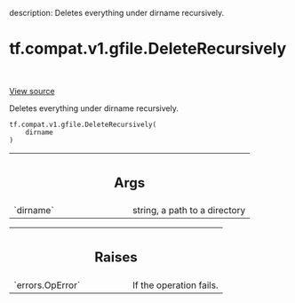description: Deletes everything under dirname recursively.

<div itemscope itemtype="http://developers.google.com/ReferenceObject">
<meta itemprop="name" content="tf.compat.v1.gfile.DeleteRecursively" />
<meta itemprop="path" content="Stable" />
</div>

# tf.compat.v1.gfile.DeleteRecursively

<!-- Insert buttons and diff -->

<table class="tfo-notebook-buttons tfo-api nocontent" align="left">

</table>

<a target="_blank" class="external" href="/code/stable/tensorflow/python/lib/io/file_io.py">View source</a>



Deletes everything under dirname recursively.


<pre class="devsite-click-to-copy prettyprint lang-py tfo-signature-link">
<code>tf.compat.v1.gfile.DeleteRecursively(
    dirname
)
</code></pre>



<!-- Placeholder for "Used in" -->


<!-- Tabular view -->
 <table class="responsive fixed orange">
<colgroup><col width="214px"><col></colgroup>
<tr><th colspan="2"><h2 class="add-link">Args</h2></th></tr>

<tr>
<td>
`dirname`<a id="dirname"></a>
</td>
<td>
string, a path to a directory
</td>
</tr>
</table>



<!-- Tabular view -->
 <table class="responsive fixed orange">
<colgroup><col width="214px"><col></colgroup>
<tr><th colspan="2"><h2 class="add-link">Raises</h2></th></tr>

<tr>
<td>
`errors.OpError`<a id="errors.OpError"></a>
</td>
<td>
If the operation fails.
</td>
</tr>
</table>


